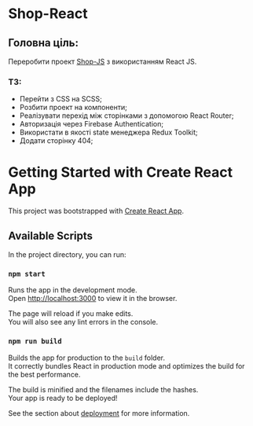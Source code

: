 # Shop-React

## Головна ціль:

Переробити проект [Shop-JS](https://github.com/VladyslavKukharchuk/Shop-JS) з використанням React JS.

### ТЗ:

- Перейти з CSS на SCSS;
- Розбити проект на компоненти;
- Реалізувати перехід між сторінками з допомогою React Router;
- Авторизація через Firebase Authentication;
- Використати в якості state менеджера Redux Toolkit;
- Додати сторінку 404;


# Getting Started with Create React App

This project was bootstrapped with [Create React App](https://github.com/facebook/create-react-app).

## Available Scripts

In the project directory, you can run:

### `npm start`

Runs the app in the development mode.\
Open [http://localhost:3000](http://localhost:3000) to view it in the browser.

The page will reload if you make edits.\
You will also see any lint errors in the console.

### `npm run build`

Builds the app for production to the `build` folder.\
It correctly bundles React in production mode and optimizes the build for the best performance.

The build is minified and the filenames include the hashes.\
Your app is ready to be deployed!

See the section about [deployment](https://facebook.github.io/create-react-app/docs/deployment) for more information.
